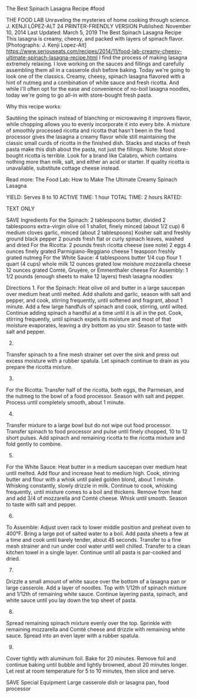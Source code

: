 The Best Spinach Lasagna Recipe
#food 

THE FOOD LAB Unraveling the mysteries of home cooking through science.
J. KENJI LÓPEZ-ALT
24     PRINTER-FRIENDLY VERSION
Published: November 10, 2014 Last Updated: March 5, 2019
The Best Spinach Lasagna Recipe
This lasagna is creamy, cheesy, and packed with layers of spinach flavor. [Photographs: J. Kenji Lopez-Alt]
https://www.seriouseats.com/recipes/2014/11/food-lab-creamy-cheesy-ultimate-spinach-lasagna-recipe.html
I find the process of making lasagna extremely relaxing. I love working on the sauces and fillings and carefully assembling them all in a casserole dish before baking. Today we're going to look one of the classics. Creamy, cheesy, spinach lasagna flavored with a hint of nutmeg and a combination of white sauce and fresh ricotta. And while I'll often opt for the ease and convenience of no-boil lasagna noodles, today we're going to go all-in with store-bought fresh pasta.

Why this recipe works:

Sautéing the spinach instead of blanching or microwaving it improves flavor, while chopping allows you to evenly incorporate it into every bite.
A mixture of smoothly processed ricotta and ricotta that hasn't been in the food processor gives the lasagna a creamy flavor while still maintaining the classic small curds of ricotta in the finished dish.
Stacks and stacks of fresh pasta make this dish about the pasta, not just the fillings.
Note: Most store-bought ricotta is terrible. Look for a brand like Calabro, which contains nothing more than milk, salt, and either an acid or starter. If quality ricotta is unavailable, substitute cottage cheese instead.

Read more: The Food Lab: How to Make The Ultimate Creamy Spinach Lasagna

YIELD:
Serves 8 to 10
ACTIVE TIME:
1 hour
TOTAL TIME:
2 hours
RATED:
    
TEXT ONLY 
 
 
 SAVE
Ingredients
For the Spinach:
2 tablespoons butter, divided
2 tablespoons extra-virgin olive oil
1 shallot, finely minced (about 1/2 cup)
6 medium cloves garlic, minced (about 2 tablespoons)
Kosher salt and freshly ground black pepper
2 pounds fresh flat or curly spinach leaves, washed and dried
For the Ricotta:
2 pounds fresh ricotta cheese (see note)
2 eggs
4 ounces finely grated Parmigiano-Reggiano cheese
1 teaspoon freshly grated nutmeg
For the White Sauce:
4 tablespoons butter
1/4 cup flour
1 quart (4 cups) whole milk
12 ounces grated low moisture mozzarella cheese
12 ounces grated Comté, Gruyère, or Emmenthaler cheese
For Assembly:
1 1/2 pounds (enough sheets to make 12 layers) fresh lasagna noodles

Directions
1.
For the Spinach: Heat olive oil and butter in a large saucepan over medium heat until melted. Add shallots and garlic, season with salt and pepper, and cook, stirring frequently, until softened and fragrant, about 1 minute. Add a few large handfuls of spinach and cook, stirring, until wilted. Continue adding spinach a handful at a time until it is all in the pot. Cook, stirring frequently, until spinach expels its moisture and most of that moisture evaporates, leaving a dry bottom as you stir. Season to taste with salt and pepper.


2.
Transfer spinach to a fine mesh strainer set over the sink and press out excess moisture with a rubber spatula. Let spinach continue to drain as you prepare the ricotta mixture.


3.
For the Ricotta: Transfer half of the ricotta, both eggs, the Parmesan, and the nutmeg to the bowl of a food processor. Season with salt and pepper. Process until completely smooth, about 1 minute.


4.
Transfer mixture to a large bowl but do not wipe out food processor. Transfer spinach to food processor and pulse until finely chopped, 10 to 12 short pulses. Add spinach and remaining ricotta to the ricotta mixture and fold gently to combine.


5.
For the White Sauce: Heat butter in a medium saucepan over medium heat until melted. Add flour and increase heat to medium high. Cook, stirring butter and flour with a whisk until paled golden blond, about 1 minute. Whisking constantly, slowly drizzle in milk. Continue to cook, whisking frequently, until mixture comes to a boil and thickens. Remove from heat and add 3/4 of mozzarella and Comté cheese. Whisk until smooth. Season to taste with salt and pepper.

6.
To Assemble: Adjust oven rack to lower middle position and preheat oven to 400°F. Bring a large pot of salted water to a boil. Add pasta sheets a few at a time and cook until barely tender, about 45 seconds. Transfer to a fine mesh strainer and run under cool water until well chilled. Transfer to a clean kitchen towel in a single layer. Continue until all pasta is par-cooked and dried.

7.
Drizzle a small amount of white sauce over the bottom of a lasagna pan or large casserole. Add a layer of noodles. Top with 1/12th of spinach mixture and 1/12th of remaining white sauce. Continue layering pasta, spinach, and white sauce until you lay down the top sheet of pasta.


8.
Spread remaining spinach mixture evenly over the top. Sprinkle with remaining mozzarella and Comté cheese and drizzle with remaining white sauce. Spread into an even layer with a rubber spatula.


9.
Cover tightly with aluminum foil. Bake for 20 minutes. Remove foil and continue baking until bubble and lightly browned, about 20 minutes longer. Let rest at room temperature for 5 to 10 minutes, then slice and serve.


 SAVE
Special Equipment
Large casserole dish or lasagna pan, food processor